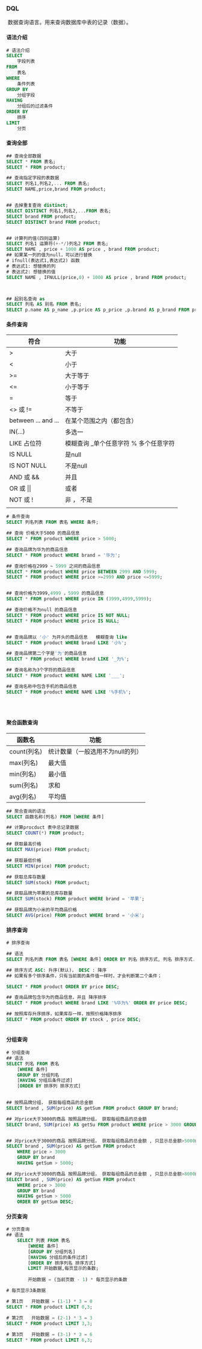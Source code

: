 

### DQL

​		数据查询语言。用来查询数据库中表的记录（数据）。

#### 语法介绍

``` sql
# 语法介绍
SELECT 
	字段列表
FROM
	表名
WHERE
	条件列表
GROUP BY
	分组字段
HAVING
	分组后的过滤条件
ORDER BY 
	排序
LIMIT
	分页
```



#### 查询全部

``` sql
## 查询全部数据
SELECT * FROM 表名;
SELECT * FROM product;

## 查询指定字段的表数据
SELECT 列名1,列名2,... FROM 表名;
SELECT NAME,price,brand FROM product;


## 去掉重复查询 distinct;
SELECT DISTINCT 列名1,列名2,...FROM 表名;
SELECT brand FROM product;
SELECT DISTINCT brand FROM product;


## 计算列的值(四则运算)
SELECT 列名1 运算符(+-*/)列名2 FROM 表名;
SELECT NAME , price + 1000 AS price , brand FROM product;
## 如果某一列的值为null，可以进行替换 
# ifnull(表达式1,表达式2) 函数
# 表达式1: 想替换的列
# 表达式2: 想替换的值
SELECT NAME , IFNULL(price,0) + 1000 AS price , brand FROM product;



## 起别名查询 as
SELECT 列名 AS 别名 FROM 表名;
SELECT p.name AS p_name ,p.price AS p_price ,p.brand AS p_brand FROM product p;

```



#### 条件查询

| 符合                | 功能                                  |
| ------------------- | ------------------------------------- |
| >                   | 大于                                  |
| <                   | 小于                                  |
| >=                  | 大于等于                              |
| <=                  | 小于等于                              |
| =                   | 等于                                  |
| <> 或 !=            | 不等于                                |
| between ... and ... | 在某个范围之内（都包含）              |
| IN(...)             | 多选一                                |
| LIKE 占位符         | 模糊查询 _单个任意字符 % 多个任意字符 |
| IS NULL             | 是null                                |
| IS NOT NULL         | 不是null                              |
| AND 或 &&           | 并且                                  |
| OR 或 \|\|          | 或者                                  |
| NOT 或 !            | 非 ， 不是                            |
|                     |                                       |



``` sql
# 条件查询
SELECT 列名列表 FROM 表名 WHERE 条件;

## 查询 价格大于5000 的商品信息
SELECT * FROM product WHERE price > 5000;

## 查询品牌为华为的商品信息
SELECT * FROM product WHERE brand = '华为';

## 查询价格在2999 ~ 5999 之间的商品信息
SELECT * FROM product WHERE price BETWEEN 2999 AND 5999;
SELECT * FROM product WHERE price >=2999 AND price <=5999;


## 查询价格为3999,4999 ，5999 的商品信息
SELECT * FROM product WHERE price IN (3999,4999,5999);

## 查询价格不为null 的商品信息
SELECT * FROM product WHERE price IS NOT NULL;
SELECT * FROM product WHERE price IS NULL;


## 查询品牌以 '小' 为开头的商品信息   模糊查询 like
SELECT * FROM product WHERE brand LIKE '小%';

## 查询品牌第二个字是'为'的商品信息
SELECT * FROM product WHERE brand LIKE '_为%';

## 查询名称为3个字符的商品信息
SELECT * FROM product WHERE NAME LIKE '___';

## 查询名称中包含手机的商品信息
SELECT * FROM product WHERE NAME LIKE '%手机%';


 
```



 #### 聚合函数查询

| 函数名      | 功能                             |
| ----------- | -------------------------------- |
| count(列名) | 统计数量（一般选用不为null的列） |
| max(列名)   | 最大值                           |
| min(列名)   | 最小值                           |
| sum(列名)   | 求和                             |
| avg(列名)   | 平均值                           |



``` sql
## 聚合查询的语法
SELECT 函数名称(列名) FROM [WHERE 条件]

## 计算procduct 表中总记录数据
SELECT COUNT(*) FROM product;

## 获取最高价格
SELECT MAX(price) FROM product;

## 获取最低价格
SELECT MIN(price) FROM product;

## 获取总库存数量
SELECT SUM(stock) FROM product;

## 获取品牌为苹果的总库存数量
SELECT SUM(stock) FROM product WHERE brand = '苹果';

## 获取品牌为小米的平均商品价格
SELECT AVG(price) FROM product WHERE brand = '小米';

```



#### 排序查询

``` sql
# 排序查询

## 语法
SELECT 列名列表 FROM 表名 [WHERE 条件] ORDER BY 列名 排序方式, 列名 排序方式...;

## 排序方式 ASC: 升序(默认)， DESC : 降序
## 如果有多个排序条件，只有当前面的条件值一样时，才会判断第二个条件；

SELECT * FROM product ORDER BY price DESC;

## 查询品牌包含华为的商品信息，并且 降序排序
SELECT * FROM product WHERE brand LIKE '%华为%' ORDER BY price DESC;

## 按照库存升序排序，如果库存一样，按照价格降序排序
SELECT * FROM product ORDER BY stock , price DESC;
 
```



#### 分组查询

``` sql
# 分组查询
## 语法
SELECT 列名 FROM 表名 
	[WHERE 条件] 
	GROUP BY 分组列名 
	[HAVING 分组后条件过滤] 
	[ORDER BY 排序列 排序方式]
	

## 按照品牌分组， 获取每组商品的总金额
SELECT brand , SUM(price) AS getSum FROM product GROUP BY brand;

## 对price大于3000的商品 按照品牌分组， 获取每组商品的总金额
SELECT brand, SUM(price) AS getSu FROM product WHERE price > 3000 GROUP BY brand;


## 对price大于3000的商品 按照品牌分组， 获取每组商品的总金额 , 只显示总金额>5000的商品
SELECT brand , SUM(price) AS getSum FROM product 
	WHERE price > 3000 
	GROUP BY brand 
	HAVING getSum > 5000;

## 对price大于3000的商品 按照品牌分组， 获取每组商品的总金额 , 只显示总金额>8000的商品 
SELECT brand , SUM(price) AS getSum FROM product
	WHERE price > 3000
	GROUP BY brand
	HAVING getSum > 5000 
	ORDER BY getSum DESC;
```



#### 分页查询

``` sql
# 分页查询
## 语法
	SELECT 列表 FROM 表名
		[WHERE 条件]
		[GROUP BY 分组列名]
		[HAVING 分组后的条件过滤]
		[ORDER BY 排序列名 排序方式]
		LIMIT 开始数据,每页显示的条数;
		
		开始数据 = (当前页数 - 1) * 每页显示的条数

# 每页显示3条数据

# 第1页   开始数据 = (1-1) * 3 = 0
SELECT * FROM product LIMIT 0,3;

# 第2页   开始数据 = (2-1) * 3 = 3
SELECT * FROM product LIMIT 3,3;	
		
# 第3页   开始数据 = (3-1) * 3 = 6		
SELECT * FROM product LIMIT 6,3;
```

